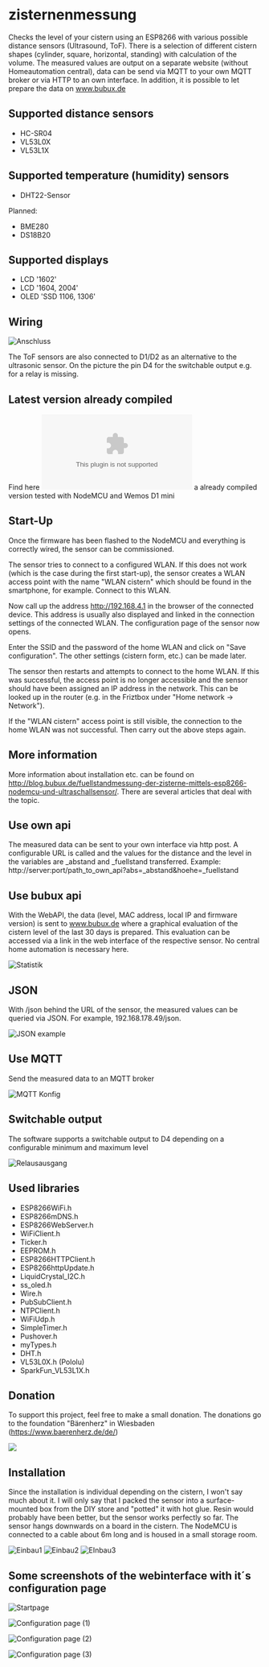 # zisternenmessung
Checks the level of your cistern using an ESP8266 with various possible distance sensors (Ultrasound, ToF). 
There is a selection of different cistern shapes (cylinder, square, horizontal, standing) with calculation of the volume. The measured values are output on a separate website (without Homeautomation central), data can be send via MQTT to your own MQTT broker or via HTTP to an own interface. In addition, it is possible to let prepare the data on www.bubux.de

## Supported distance sensors

- HC-SR04
- VL53L0X
- VL53L1X

## Supported temperature (humidity) sensors

- DHT22-Sensor

Planned:
- BME280
- DS18B20

## Supported displays

- LCD '1602'
- LCD '1604, 2004'
- OLED 'SSD 1106, 1306'


## Wiring

![Anschluss](https://github.com/diefenbecker/zisternenmessung/blob/main/wiring.PNG?raw=true)

The ToF sensors are also connected to D1/D2 as an alternative to the ultrasonic sensor.
On the picture the pin D4 for the switchable output e.g. for a relay is missing.

## Latest version already compiled

Find here ![Version 1030](https://github.com/diefenbecker/zisternenmessung/blob/main/opencistern_1030.bin?raw=true) a already compiled version tested with NodeMCU and Wemos D1 mini

## Start-Up

Once the firmware has been flashed to the NodeMCU and everything is correctly wired, the sensor can be commissioned.

The sensor tries to connect to a configured WLAN. If this does not work (which is the case during the first start-up), the sensor creates a WLAN access point with the name "WLAN cistern" which should be found in the smartphone, for example. Connect to this WLAN.

Now call up the address http://192.168.4.1 in the browser of the connected device. This address is usually also displayed and linked in the connection settings of the connected WLAN. The configuration page of the sensor now opens.

Enter the SSID and the password of the home WLAN and click on "Save configuration". The other settings (cistern form, etc.) can be made later.

The sensor then restarts and attempts to connect to the home WLAN. If this was successful, the access point is no longer accessible and the sensor should have been assigned an IP address in the network. This can be looked up in the router (e.g. in the Friztbox under "Home network -> Network").

If the "WLAN cistern" access point is still visible, the connection to the home WLAN was not successful. Then carry out the above steps again.


## More information

More information about installation etc. can be found on http://blog.bubux.de/fuellstandmessung-der-zisterne-mittels-esp8266-nodemcu-und-ultraschallsensor/. There are several articles that deal with the topic.


## Use own api

The measured data can be sent to your own interface via http post. A configurable URL is called and the values for the distance and the level in the variables are _abstand and _fuellstand transferred. Example: http://server:port/path_to_own_api?abs=_abstand&hoehe=_fuellstand

## Use bubux api

With the WebAPI, the data (level, MAC address, local IP and firmware version) is sent to www.bubux.de where a graphical evaluation of the cistern level of the last 30 days is prepared. This evaluation can be accessed via a link in the web interface of the respective sensor. No central home automation is necessary here.

![Statistik](https://github.com/diefenbecker/zisternenmessung/blob/main/screenshots/stats.PNG?raw=true)

## JSON
  
With /json behind the URL of the sensor, the measured values can be queried via JSON. For example, 192.168.178.49/json.

![JSON example](https://github.com/diefenbecker/zisternenmessung/blob/main/screenshots/json.PNG?raw=true)
  
## Use MQTT

Send the measured data to an MQTT broker

![MQTT Konfig](https://github.com/diefenbecker/zisternenmessung/blob/main/screenshots/mqtt.PNG?raw=true)


## Switchable output

The software supports a switchable output to D4 depending on a configurable minimum and maximum level

![Relausausgang](https://github.com/diefenbecker/zisternenmessung/blob/main/screenshots/relais.PNG?raw=true)

## Used libraries

- ESP8266WiFi.h
- ESP8266mDNS.h
- ESP8266WebServer.h
- WiFiClient.h
- Ticker.h
- EEPROM.h
- ESP8266HTTPClient.h
- ESP8266httpUpdate.h
- LiquidCrystal_I2C.h
- ss_oled.h
- Wire.h
- PubSubClient.h
- NTPClient.h
- WiFiUdp.h
- SimpleTimer.h
- Pushover.h
- myTypes.h
- DHT.h
- VL53L0X.h (Pololu)
- SparkFun_VL53L1X.h

## Donation

To support this project, feel free to make a small donation. The donations go to the foundation "Bärenherz" in Wiesbaden (https://www.baerenherz.de/de/)

[![](https://www.paypalobjects.com/en_US/i/btn/btn_donateCC_LG.gif)](https://www.paypal.com/donate/?hosted_button_id=2GUA7DMLQRAUY)

## Installation

Since the installation is individual depending on the cistern, I won't say much about it. I will only say that I packed the sensor into a surface-mounted box from the DIY store and "potted" it with hot glue. Resin would probably have been better, but the sensor works perfectly so far. The sensor hangs downwards on a board in the cistern. The NodeMCU is connected to a cable about 6m long and is housed in a small storage room.

![Einbau1](https://github.com/diefenbecker/zisternenmessung/blob/main/screenshots/einbau1.PNG?raw=true)
![Einbau2](https://github.com/diefenbecker/zisternenmessung/blob/main/screenshots/einbau2.PNG?raw=true)
![EInbau3](https://github.com/diefenbecker/zisternenmessung/blob/main/screenshots/einbau3.PNG?raw=true)

## Some screenshots of the webinterface with it´s configuration page

![Startpage](https://github.com/diefenbecker/zisternenmessung/blob/main/screenshots/startseite.PNG?raw=true)

![Configuration page (1)](https://github.com/diefenbecker/zisternenmessung/blob/main/screenshots/konfig1.PNG?raw=true)

![Configuration page (2)](https://github.com/diefenbecker/zisternenmessung/blob/main/screenshots/konfig2.PNG?raw=true)

![Configuration page (3)](https://github.com/diefenbecker/zisternenmessung/blob/main/screenshots/konfig3.PNG?raw=true)
